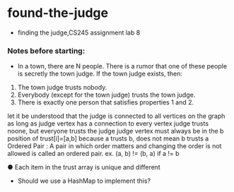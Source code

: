 # found-the-judge

- finding the judge,CS245 assignment lab 8

### Notes before starting:

- In a town, there are N people. There is a rumor that one of these people is secretly the town judge. If the
town judge exists, then:

1) The town judge trusts nobody.
2) Everybody (except for the town judge) trusts the town judge.
3) There is exactly one person that satisfies properties 1 and 2.

 let it be understood that the judge is connected to all vertices on the graph
 as long as judge vertex has a connection to every vertex
 judge trusts noone, but everyone trusts the judge
 judge vertex must always be in the b position of trust[i]=[a,b]
 because a trusts b, does not mean b trusts a
Ordered Pair : A pair in which order matters and changing the order is not allowed is called an ordered pair. ex. (a, b) != (b, a) if a != b

● Each item in the trust array is unique and different

- Should we use a HashMap to implement this?

